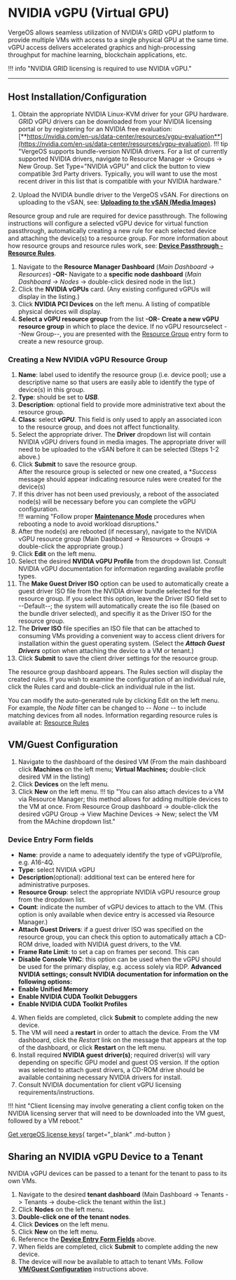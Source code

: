 

# NVIDIA vGPU (Virtual GPU)

VergeOS allows seamless utilization of NVIDIA's GRID vGPU platform to provide multiple VMs with access to a single physical GPU at the same time. vGPU access delivers accelerated graphics and high-processing throughput for machine learning, blockchain applications, etc.

!!! info "NVIDIA GRID licensing is required to use NVIDIA vGPU."

---

## Host Installation/Configuration

1. Obtain the appropriate NVIDIA Linux-KVM driver for your GPU hardware. GRID vGPU drivers can be downloaded from your NVIDIA licensing portal or by registering for an NVIDIA free evaluation: [**https://nvidia.com/en-us/data-center/resources/vgpu-evaluation**](https://nvidia.com/en-us/data-center/resources/vgpu-evaluation).
!!! tip "VergeOS supports bundle-version NVIDIA drivers.  For a list of currently supported NVIDIA drivers, navigate to Resource Manager -> Groups -> New Group. Set Type="NVIDIA vGPU" and click the button to view compatible 3rd Party drivers.  Typically, you will want to use the most recent driver in this list that is compatible with your NVIDIA hardware."

2. Upload the NVIDIA bundle driver to the VergeOS vSAN. For directions on uploading to the vSAN, see:
[**Uploading to the vSAN (Media Images)**](/product-guide/uploadingtovSAN)

Resource group and rule are required for device passthrough. The following instructions will configure a selected vGPU device for virtual function passthrough, automatically creating a new rule for each selected device and attaching the device(s) to a resource group. For more information about how resource groups and resource rules work, see: [**Device Passthrough - Resource Rules**](/product-guide/devpass-overview#resource-rules).
<!-- later possibly add a link to instructions for manually creating a resource group rule. -->

1. Navigate to the **Resource Manager Dashboard** (*Main Dashboard -> Resources*)
**-OR-**
Navigate to a **specific node dashboard** (*Main Dashboard -> Nodes* -> double-click desired node in the list.)
2. Click the **NVIDIA vGPUs** card. (Any existing configured vGPUs will display in the listing.)
3. Click **NVIDIA PCI Devices** on the left menu.  A listing of compatible physical devices will display.
4. **Select a vGPU resource group** from the list **-OR-**  **Create a new vGPU resource group** in which to place the device.
If no vGPU resourcselect --New Group--, you are presented with the [Resource Group](/product-guide/devpass-overview#resourcegroups) entry form to create a new resource group.

### Creating a New NVIDIA vGPU Resource Group

1. **Name**: label used to identify the resource group (i.e. device pool); use a descriptive name so that users are easily able to identify the type of device(s) in this group.
2. **Type**: should be set to ***USB***.
3. **Description**: optional field to provide more administrative text about the resource group.
4. **Class**: select ***vGPU***. This field is only used to apply an associated icon to the resource group, and does not affect functionality.
5. Select the appropriate driver. The **Driver** dropdown list will contain NVIDIA vGPU drivers found in media images.  The appropriate driver will need to be uploaded to the vSAN before it can be selected (Steps 1-2 above.)  
6. Click **Submit** to save the resource group.  
After the resource group is selected or new one created, a **Success* message should appear indicating resource rules were created for the device(s)
7. If this driver has not been used previously, a reboot of the associated node(s) will be necessary before you can complete the vGPU configuration.  
!!! warning "Follow proper [**Maintenance Mode**](/product-guide/maintenancemode) procedures when rebooting a node to avoid workload disruptions."
8. After the node(s) are rebooted (if necessary), navigate to the NVIDIA vGPU resource group (Main Dashboard -> Resources -> Groups -> double-click the appropriate group.)
9. Click **Edit** on the left menu.
10. Select the desired **NVIDIA vGPU Profile** from the dropdown list.  Consult NVIDIA vGPU documentation for information regarding available profile types.
11. The **Make Guest Driver ISO** option can be used to automatically create a guest driver ISO file from the NVIDIA driver bundle selected for the resource group.  If you select this option, leave the Driver ISO field set to --Default--; the system will automatically create the iso file (based on the bundle driver selected), and specifiy it as the Driver ISO for the resource group.
12. The **Driver ISO** file specifies an ISO file that can be attached to consuming VMs providing a convenient way to access client drivers for installation within the guest operating system.  (Select the ***Attach Guest Drivers*** option when attaching the device to a VM or tenant.)
13. Click **Submit** to save the client driver settings for the resource group.

The resource group dashboard appears.  The Rules section will display the created rules. If you wish to examine the configuration of an individual rule, click the Rules card and double-click an individual rule in the list.

You can modify the auto-generated rule by clicking Edit on the left menu.
For example, the *Node* filter can be changed to *-- None --* to include matching devices from all nodes.
Information regarding resource rules is available at: [Resource Rules](/product-guide/devpass-overview#resourcerules)

## VM/Guest Configuration

1. Navigate to the dashboard of the desired VM (From the main dashboard click **Machines** on the left menu; **Virtual Machines;** double-click desired VM in the listing)
2. Click **Devices** on the left menu.
3. Click **New** on the left menu.
!!! tip "You can also attach devices to a VM via Resource Manager; this method allows for adding multiple devices to the VM at once. From Resource Group dashboard -> double-click the desired vGPU Group -> View Machine Devices -> New; select the VM from the MAchine dropdown list."

### Device Entry Form fields

* **Name**: provide a name to adequately identify the type of vGPU/profile, e.g. A16-4Q.
* **Type**: select NVIDIA vGPU
* **Description**(optional): additional text can be entered here for administrative purposes.
* **Resource Group**: select the    appropriate NVIDIA vGPU resource group from the dropdown list.
* **Count**: indicate the number of vGPU devices to attach to the VM. (This option is only available when device entry is accessed via Resource Manager.)
* **Attach Guest Drivers**: if a guest driver ISO was specified on the resource group, you can check this option to automatically attach a CD-ROM drive, loaded with NVIDIA guest drivers, to the VM.
* **Frame Rate Limit**: to set a cap on frames per second.  This can
* **Disable Console VNC**: this option can be used when the vGPU should be used for the primary display, e.g. access solely via RDP.
**Advanced NVIDIA settings; consult NVIDIA documentation for information on the following options:**
* **Enable Unified Memory**
* **Enable NVIDIA CUDA Toolkit Debuggers**
* **Enable NVIDIA CUDA Toolkit Profiles**
  
4. When fields are completed, click **Submit** to complete adding the new device.
5. The VM will need a **restart** in order to attach the device. From the VM dashboard, click the *Restart* link on the message that appears at the top of the dashboard, or click **Restart** on the left menu.
6. Install required **NVIDIA guest driver(s)**; required driver(s) will vary depending on specific GPU model and guest OS version. If the option was selected to attach guest drivers, a CD-ROM drive should be available containing necessary NVIDIA drivers for install.
7. Consult NVIDIA documentation for client vGPU licensing requirements/instructions.

!!! hint "Client licensing may involve generating a client config token on the NVIDIA licensing server that will need to be downloaded into the VM guest, followed by a VM reboot."

[Get vergeOS license keys](https://www.verge.io/test-drive){ target="_blank" .md-button }

## Sharing an NVIDIA vGPU Device to a Tenant

NVIDIA vGPU devices can be passed to a tenant for the tenant to pass to its own VMs.  

1. Navigate to the desired **tenant dashboard** (Main Dashboard -> Tenants -> Tenants -> doube-click the tenant within the list.)
2. Click **Nodes** on the left menu.
3. **Double-click one of the tenant nodes**.
4. Click **Devices** on the left menu.
5. Click **New** on the left menu.
6. Reference the [**Device Entry Form Fields**](#device-entry-form-fields) above.
7. When fields are completed, click **Submit** to complete adding the new device.
8. The device will now be available to attach to tenant VMs.  Follow [**VM/Guest Configuration**](vm/guest-configuration) instructions above.
